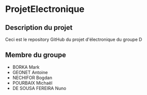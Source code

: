 # ProjetElectronique

## Description du projet

Ceci est le repository GitHub du projet d'électronique du groupe D

## Membre du groupe 

- BORKA Mark 
- GEONET Antoine
- NECHIFOR Bogdan
- POURBAIX Michaël
- DE SOUSA FEREIRA Nuno
